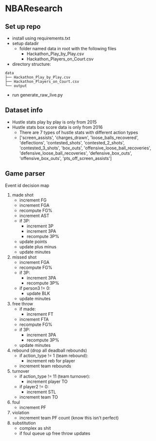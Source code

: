 # NBAResearch

## Set up repo
* install using requirements.txt
* setup datadir
  * folder named data in root with the following files
    - Hackathon_Play_by_Play.csv
    - Hackathon_Players_on_Court.csv
* directory structure:
```
data
├── Hackathon_Play_by_Play.csv
├── Hackathon_Players_on_Court.csv
└── output
```

* run generate_raw_live.py

## Dataset info
* Hustle stats play by play is only from 2015
* Hustle stats box score data is only from 2016
  * There are 7 types of hustle stats with different action types
  * ['screen_assists', 'charges_drawn',
       'loose_balls_recovered', 'deflections', 'contested_shots',
       'contested_2_shots', 'contested_3_shots', 'box_outs',
       'offensive_loose_ball_recoveries', 'defensive_loose_ball_recoveries',
       'defensive_box_outs', 'offensive_box_outs', 'pts_off_screen_assists']

## Game parser
Event id decision map
1. made shot
    * increment FG
    * increment FGA
    * recompute FG%
    * increment AST
    * if 3P:
        - increment 3P
        - increment 3PA
        - recompute 3P%
    * update points
    * update plus minus
    * update minutes
2. missed shot
    * increment FGA
    * recompute FG%
    * if 3P:
        - increment 3PA
        - recompute 3P%
    * if person3 != 0:
        - update BLK
    * update minutes
3. free throw
    * if made:
        - increment FT
    * increment FTA
    * recompute FG%
    * if 3P:
        - increment 3PA
        - recompute 3P%
    * update minutes
4. rebound (drop all deadball rebounds)
    * if action_type != 1 (team rebound):
        - increment reb for player
    * increment team rebounds
5. turnover
    * if action_type != 11 (team turnover):
        - increment player TO
    * if player2 != 0:
        - increment STL
    * increment team TO
6. foul
    * increment PF
7. violation
    * increment team PF count (know this isn't perfect)
8. substitution
    * complex as shit
    * if foul queue up free throw updates
